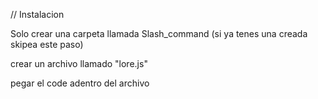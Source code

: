 // Instalacion

Solo crear una carpeta llamada Slash_command (si ya tenes una creada skipea este paso)

crear un archivo llamado "lore.js" 

pegar el code adentro del archivo
